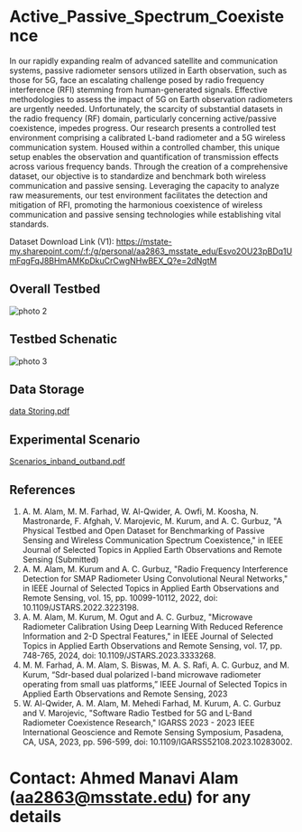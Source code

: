 # Active_Passive_Spectrum_Coexistence
In our rapidly expanding realm of advanced satellite and communication systems, passive radiometer sensors utilized in Earth observation, such as those for 5G, face an escalating challenge posed by radio frequency interference (RFI) stemming from human-generated signals. Effective methodologies to assess the impact of 5G on Earth observation radiometers are urgently needed. Unfortunately, the scarcity of substantial datasets in the radio frequency (RF) domain, particularly concerning active/passive coexistence, impedes progress. Our research presents a controlled test environment comprising a calibrated L-band radiometer and a 5G wireless communication system. Housed within a controlled chamber, this unique setup enables the observation and quantification of transmission effects across various frequency bands. Through the creation of a comprehensive dataset, our objective is to standardize and benchmark both wireless communication and passive sensing. Leveraging the capacity to analyze raw measurements, our test environment facilitates the detection and mitigation of RFI, promoting the harmonious coexistence of wireless communication and passive sensing technologies while establishing vital standards.

Dataset Download Link (V1): https://mstate-my.sharepoint.com/:f:/g/personal/aa2863_msstate_edu/Esvo2OU23pBDq1UmFqgFqJ8BHmAMKpDkuCrCwgNHwBEX_Q?e=2dNgtM

## Overall Testbed
![photo 2](https://github.com/ahmed-manavi/Active_Passive_Spectrum_Coexistence_Testbed_Data/assets/95959590/844fbcbc-ffb1-42e4-bf9d-3501a227e55e)

## Testbed Schenatic
![photo 3](https://github.com/ahmed-manavi/Active_Passive_Spectrum_Coexistence_Testbed_Data/assets/95959590/65b5c397-ce79-4f4c-9a67-4d89d80c84bd)

## Data Storage
[data Storing.pdf](https://github.com/ahmed-manavi/Active_Passive_Spectrum_Coexistence_Testbed_Data/files/14646482/data.Storing.pdf)

## Experimental Scenario
[Scenarios_inband_outband.pdf](https://github.com/ahmed-manavi/Active_Passive_Spectrum_Coexistence_Testbed_Data/files/14646488/Scenarios_inband_outband.pdf)

## References
1. A. M. Alam, M. M. Farhad, W. Al-Qwider, A. Owfi, M. Koosha, N. Mastronarde, F. Afghah, V. Marojevic, M. Kurum, and A. C. Gurbuz, "A Physical Testbed and Open Dataset for Benchmarking of Passive Sensing and Wireless Communication Spectrum Coexistence," in IEEE Journal of Selected Topics in Applied Earth Observations and Remote Sensing (Submitted)
2. A. M. Alam, M. Kurum and A. C. Gurbuz, "Radio Frequency Interference Detection for SMAP Radiometer Using Convolutional Neural Networks," in IEEE Journal of Selected Topics in Applied Earth Observations and Remote Sensing, vol. 15, pp. 10099-10112, 2022, doi: 10.1109/JSTARS.2022.3223198.
3. A. M. Alam, M. Kurum, M. Ogut and A. C. Gurbuz, "Microwave Radiometer Calibration Using Deep Learning With Reduced Reference Information and 2-D Spectral Features," in IEEE Journal of Selected Topics in Applied Earth Observations and Remote Sensing, vol. 17, pp. 748-765, 2024, doi: 10.1109/JSTARS.2023.3333268.
4. M. M. Farhad, A. M. Alam, S. Biswas, M. A. S. Rafi, A. C. Gurbuz, and M. Kurum, “Sdr-based dual polarized l-band microwave radiometer operating from small uas platforms,” IEEE Journal of Selected Topics in Applied Earth Observations and Remote Sensing, 2023
5. W. Al-Qwider, A. M. Alam, M. Mehedi Farhad, M. Kurum, A. C. Gurbuz and V. Marojevic, "Software Radio Testbed for 5G and L-Band Radiometer Coexistence Research," IGARSS 2023 - 2023 IEEE International Geoscience and Remote Sensing Symposium, Pasadena, CA, USA, 2023, pp. 596-599, doi: 10.1109/IGARSS52108.2023.10283002.

# Contact: Ahmed Manavi Alam (aa2863@msstate.edu) for any details
